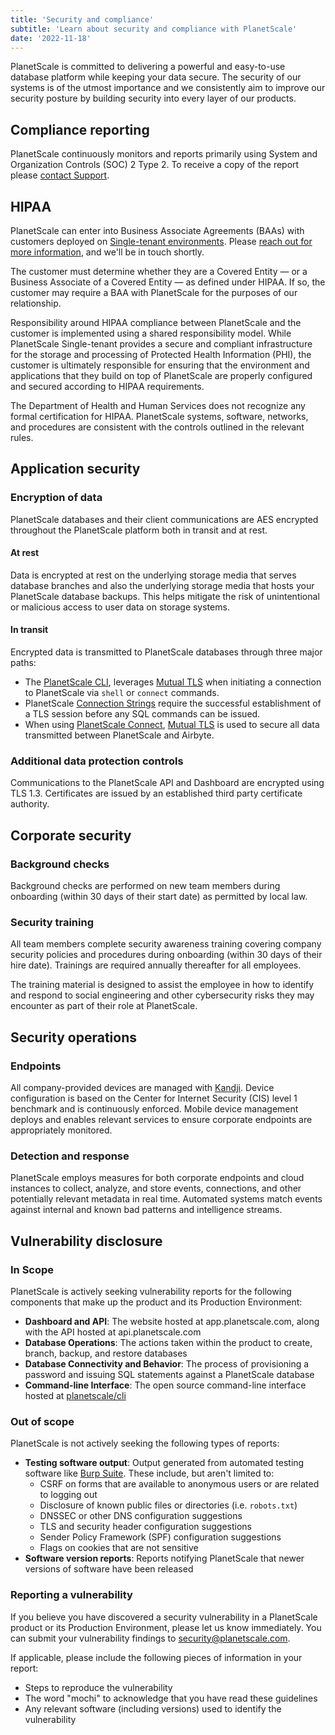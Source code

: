```yaml
---
title: 'Security and compliance'
subtitle: 'Learn about security and compliance with PlanetScale'
date: '2022-11-18'
---
```


PlanetScale is committed to delivering a powerful and easy-to-use database platform while keeping your data secure. The security of our systems is of the utmost importance and we consistently aim to improve our security posture by building security into every layer of our products.

## Compliance reporting

PlanetScale continuously monitors and reports primarily using System and Organization Controls (SOC) 2 Type 2. To receive a copy of the report please [contact Support](https://support.planetscale.com).

## HIPAA

PlanetScale can enter into Business Associate Agreements (BAAs) with customers deployed on [Single-tenant environments](/docs/concepts/deployment-options#single-tenant-cloud). Please [reach out for more information](/contact), and we'll be in touch shortly.

The customer must determine whether they are a Covered Entity &mdash; or a Business Associate of a Covered Entity &mdash; as defined under HIPAA. If so, the customer may require a BAA with PlanetScale for the purposes of our relationship.

Responsibility around HIPAA compliance between PlanetScale and the customer is implemented using a shared responsibility model. While PlanetScale Single-tenant provides a secure and compliant infrastructure for the storage and processing of Protected Health Information (PHI), the customer is ultimately responsible for ensuring that the environment and applications that they build on top of PlanetScale are properly configured and secured according to HIPAA requirements.

The Department of Health and Human Services does not recognize any formal certification for HIPAA. PlanetScale systems, software, networks, and procedures are consistent with the controls outlined in the relevant rules.

## Application security

### Encryption of data

PlanetScale databases and their client communications are AES encrypted throughout the PlanetScale platform both in transit and at rest.

#### At rest

Data is encrypted at rest on the underlying storage media that serves database branches and also the underlying storage media that hosts your PlanetScale database backups. This helps mitigate the risk of unintentional or malicious access to user data on storage systems.

#### In transit

Encrypted data is transmitted to PlanetScale databases through three major paths:

- The [PlanetScale CLI](/docs/reference/planetscale-cli), leverages [Mutual TLS](https://en.wikipedia.org/wiki/Mutual_authentication#mTLS) when initiating a connection to PlanetScale via `shell` or `connect` commands.
- PlanetScale [Connection Strings](/docs/concepts/connection-strings) require the successful establishment of a TLS session before any SQL commands can be issued.
- When using [PlanetScale Connect](/docs/integrations/airbyte), [Mutual TLS](https://en.wikipedia.org/wiki/Mutual_authentication#mTLS) is used to secure all data transmitted between PlanetScale and Airbyte.

### Additional data protection controls

Communications to the PlanetScale API and Dashboard are encrypted using TLS 1.3. Certificates are issued by an established third party certificate authority.

## Corporate security

### Background checks

Background checks are performed on new team members during onboarding (within 30 days of their start date) as permitted by local law.

### Security training

All team members complete security awareness training covering company security policies and procedures during onboarding (within 30 days of their hire date). Trainings are required annually thereafter for all employees.

The training material is designed to assist the employee in how to identify and respond to social engineering and other cybersecurity risks they may encounter as part of their role at PlanetScale.

## Security operations

### Endpoints

All company-provided devices are managed with [Kandji](https://kandji.io). Device configuration is based on the Center for Internet Security (CIS) level 1 benchmark and is continuously enforced. Mobile device management deploys and enables relevant services to ensure corporate endpoints are appropriately monitored.

### Detection and response

PlanetScale employs measures for both corporate endpoints and cloud instances to collect, analyze, and store events, connections, and other potentially relevant metadata in real time. Automated systems match events against internal and known bad patterns and intelligence streams.

## Vulnerability disclosure

### In Scope

PlanetScale is actively seeking vulnerability reports for the following components that make up the product and its Production Environment:

- **Dashboard and API**: The website hosted at app.planetscale.com, along with the API hosted at api.planetscale.com
- **Database Operations**: The actions taken within the product to create, branch, backup, and restore databases
- **Database Connectivity and Behavior**: The process of provisioning a password and issuing SQL statements against a PlanetScale database
- **Command-line Interface**: The open source command-line interface hosted at [planetscale/cli](https://github.com/planetscale/cli)

### Out of scope

PlanetScale is not actively seeking the following types of reports:

- **Testing software output**: Output generated from automated testing software like [Burp Suite](https://portswigger.net/burp). These include, but aren't limited to:
  - CSRF on forms that are available to anonymous users or are related to logging out
  - Disclosure of known public files or directories (i.e. `robots.txt`)
  - DNSSEC or other DNS configuration suggestions
  - TLS and security header configuration suggestions
  - Sender Policy Framework (SPF) configuration suggestions
  - Flags on cookies that are not sensitive
- **Software version reports**: Reports notifying PlanetScale that newer versions of software have been released

### Reporting a vulnerability

If you believe you have discovered a security vulnerability in a PlanetScale product or its Production Environment, please let us know immediately. You can submit your vulnerability findings to [security@planetscale.com](mailto:security@planetscale.com).

If applicable, please include the following pieces of information in your report:

- Steps to reproduce the vulnerability
- The word "mochi" to acknowledge that you have read these guidelines
- Any relevant software (including versions) used to identify the vulnerability
